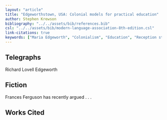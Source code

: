 ```yaml
---
layout: "article"
title: "Edgeworthstown, USA: Colonial models for practical education"
author: Stephen Krewson
bibliography: "../../assets/bib/references.bib"
csl: "../../assets/bib/modern-language-association-8th-edition.csl"
link-citations: true
keywords: ["Maria Edgeworth", "Colonialism", "Education", "Reception studies"]
---
```


Telegraphs
----------
Richard Lovell Edgeworth


Fiction
-------
Frances Ferguson has recently argued . . . 

Works Cited
-----------
